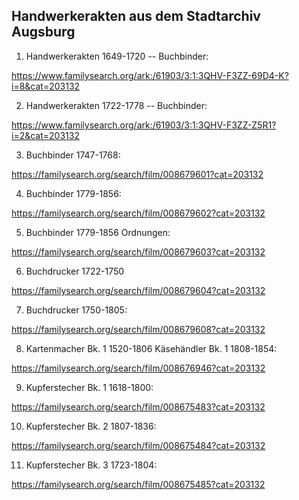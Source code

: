 ## Handwerkerakten aus dem Stadtarchiv Augsburg

1. Handwerkerakten 1649-1720 -- Buchbinder:

https://www.familysearch.org/ark:/61903/3:1:3QHV-F3ZZ-69D4-K?i=8&cat=203132

2. Handwerkerakten 1722-1778 -- Buchbinder:

https://www.familysearch.org/ark:/61903/3:1:3QHV-F3ZZ-Z5R1?i=2&cat=203132

3. Buchbinder 1747-1768:

https://familysearch.org/search/film/008679601?cat=203132 

4. Buchbinder 1779-1856:
                                          
https://familysearch.org/search/film/008679602?cat=203132 

5. Buchbinder 1779-1856 Ordnungen:
                  
https://familysearch.org/search/film/008679603?cat=203132 
 
6. Buchdrucker 1722-1750
                              
https://familysearch.org/search/film/008679604?cat=203132 
                  
7. Buchdrucker 1750-1805:                               
                              
https://familysearch.org/search/film/008679608?cat=203132 
                  
8. Kartenmacher Bk. 1 1520-1806 Käsehändler Bk. 1 1808-1854:                            
                  
https://familysearch.org/search/film/008676946?cat=203132 

9. Kupferstecher Bk. 1 1618-1800:
                  
https://familysearch.org/search/film/008675483?cat=203132 

10. Kupferstecher Bk. 2 1807-1836:
                  
https://familysearch.org/search/film/008675484?cat=203132 

11. Kupferstecher Bk. 3 1723-1804:

https://familysearch.org/search/film/008675485?cat=203132 
                  
